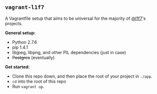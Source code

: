 ## `vagrant-l1f7`

A Vagrantfile setup that aims to be universal for the majority of [@l1f7](https://github.com/l1f7)'s projects.

**General setup:**

* Python 2.7.6
* pip 1.4.1
* libjpeg, libpng, and other PIL dependencies (just in case)
* ~~Postgres~~ (eventually)

**Get started:**

* Clone this repo down, and then place the root of your project in `./app`.
* `cd` into the root of this repo
* Run `vagrant up`.
